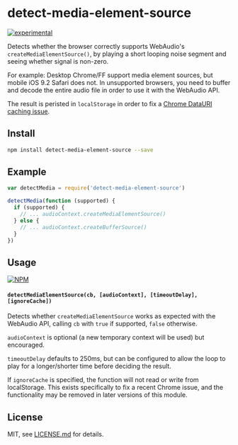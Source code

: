 # detect-media-element-source

[![experimental](http://badges.github.io/stability-badges/dist/experimental.svg)](http://github.com/badges/stability-badges)

Detects whether the browser correctly supports WebAudio's `createMediaElementSource()`, by playing a short looping noise segment and seeing whether signal is non-zero.

For example: Desktop Chrome/FF support media element sources, but mobile iOS 9.2 Safari does not. In unsupported browsers, you need to buffer and decode the entire audio file in order to use it with the WebAudio API.

The result is peristed in `localStorage` in order to fix a [Chrome DataURI caching issue](https://code.google.com/p/chromium/issues/detail?id=562214).

## Install

```sh
npm install detect-media-element-source --save
```

## Example

```js
var detectMedia = require('detect-media-element-source')

detectMedia(function (supported) {
  if (supported) {
    // ... audioContext.createMediaElementSource()
  } else {
    // ... audioContext.createBufferSource()
  }
})
```

## Usage

[![NPM](https://nodei.co/npm/detect-media-element-source.png)](https://www.npmjs.com/package/detect-media-element-source)

#### `detectMediaElementSource(cb, [audioContext], [timeoutDelay], [ignoreCache])`

Detects whether `createMediaElementSource` works as expected with the WebAudio API, calling `cb` with `true` if supported, `false` otherwise.

`audioContext` is optional (a new temporary context will be used) but encouraged.

`timeoutDelay` defaults to 250ms, but can be configured to allow the loop to play for a longer/shorter time before deciding the result.

If `ignoreCache` is specified, the function will not read or write from localStorage. This exists specifically to fix a recent Chrome issue, and the functionality may be removed in later versions of this module.

## License

MIT, see [LICENSE.md](http://github.com/Jam3/detect-media-element-source/blob/master/LICENSE.md) for details.
